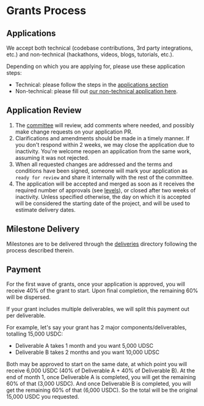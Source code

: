 # Grants Process

## Applications

We accept both technical (codebase contributions, 3rd party integrations, etc.) and non-technical (hackathons, videos, blogs, tutorials, etc.).

Depending on which you are applying for, please use these application steps:
* Technical: please follow the steps in the [applications section](https://github.com/radicle-dev/radicle-grants/tree/main/grants/applications)
* Non-technical: please fill out [our non-technical application here](https://docs.google.com/forms/d/e/1FAIpQLSdpzrxNQIOGKT2sfr5zkQysCa_v1RPZt4oVO6zCuPKX-GIUEw/viewform?usp=sf_link).

## Application Review

1.  The [committee](#radicle-grants-committee) will review, add comments where needed, and possibly make change
    requests on your application PR.
2.  Clarifications and amendments should be made in a timely manner. If you don't respond within 2 weeks, we may close the application due to inactivity. You're welcome reopen an application from the same work, assuming it was not rejected.
3.  When all requested changes are addressed and the terms and conditions have been signed, someone will mark your application as `ready for review` and share it internally with the rest of the committee.
4.  The application will be accepted and merged as soon as it receives the required number of approvals (see [levels](https://github.com/radicle-dev/radicle-grants#levels)), or closed after two weeks of inactivity. Unless specified otherwise, the day on which it is accepted will be considered the starting date of the project, and will be used to estimate delivery dates.

## Milestone Delivery

Milestones are to be delivered through the [deliveries](https://github.com/radicle-dev/radicle-grants/tree/main/grants/deliveries) directory following the process described therein.

## Payment

For the first wave of grants, once your application is approved, you will receive 40% of the grant to start. Upon final completion, the remaining 60% will be dispersed. 

If your grant includes multiple deliverables, we will split this payment out per deliverable. 

For example, let's say your grant has 2 major components/deliverables, totalling 15,000 USDC: 
* Deliverable A takes 1 month and you want 5,000 UDSC
* Deliverable B takes 2 months and you want 10,000 UDSC

Both may be approved to start on the same date, at which point you will receive 6,000 USDC (40% of Deliverable A + 40% of Deliverable B). At the end of month 1, once Deliverable A is completed, you will get the remaining 60% of that (3,000 USDC). And once Deliverable B is completed, you will get the remaining 60% of that (6,000 USDC). So the total will be the original 15,000 USDC you requested.
